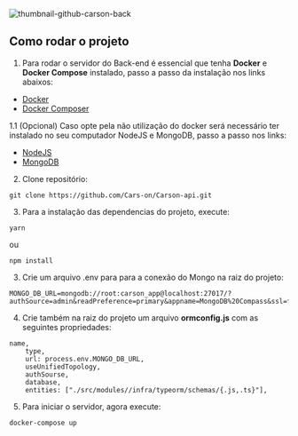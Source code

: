 ![thumbnail-github-carson-back](https://user-images.githubusercontent.com/54003876/133947437-6815294e-5b40-4738-b252-31add3670e03.png)

## Como rodar o projeto

1. Para rodar o servidor do Back-end é essencial que tenha **Docker** e **Docker Compose** instalado, passo a passo da instalação nos links abaixos: <br />
- [Docker](https://docs.docker.com/engine/install/)
- [Docker Composer](https://docs.docker.com/compose/install/)

1.1 (Opcional) Caso opte pela não utilização do docker será necessário ter instalado no seu computador NodeJS e MongoDB, passo a passo nos links:
- [NodeJS](https://nodejs.org/en/download/)
- [MongoDB](https://www.mongodb.com/try/download/community)


2. Clone repositório: 
```
git clone https://github.com/Cars-on/Carson-api.git
```

3. Para a instalação das dependencias do projeto, execute: 
```
yarn
```
ou 
```
npm install
```

3. Crie um arquivo .env para para a conexão do Mongo na raiz do projeto:
```
MONGO_DB_URL=mongodb://root:carson_app@localhost:27017/?authSource=admin&readPreference=primary&appname=MongoDB%20Compass&ssl=false
```

4. Crie também na raiz do projeto um arquivo **ormconfig.js** com as seguintes propriedades:
```
name,
    type,
    url: process.env.MONGO_DB_URL,
    useUnifiedTopology,
    authSourse,
    database,
    entities: ["./src/modules//infra/typeorm/schemas/{.js,.ts}"],
```

5. Para iniciar o servidor, agora execute: 
```
docker-compose up
```
